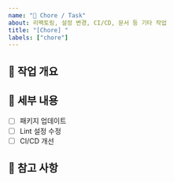 ```yaml
---
name: "🧹 Chore / Task"
about: 리팩토링, 설정 변경, CI/CD, 문서 등 기타 작업
title: "[Chore] "
labels: ["chore"]
---
```


## 🧹 작업 개요

<!-- 어떤 단순 작업인지 설명 -->

## 📝 세부 내용

- [ ] 패키지 업데이트
- [ ] Lint 설정 수정
- [ ] CI/CD 개선

## 🔗 참고 사항

<!-- 관련 링크나 주석 -->
